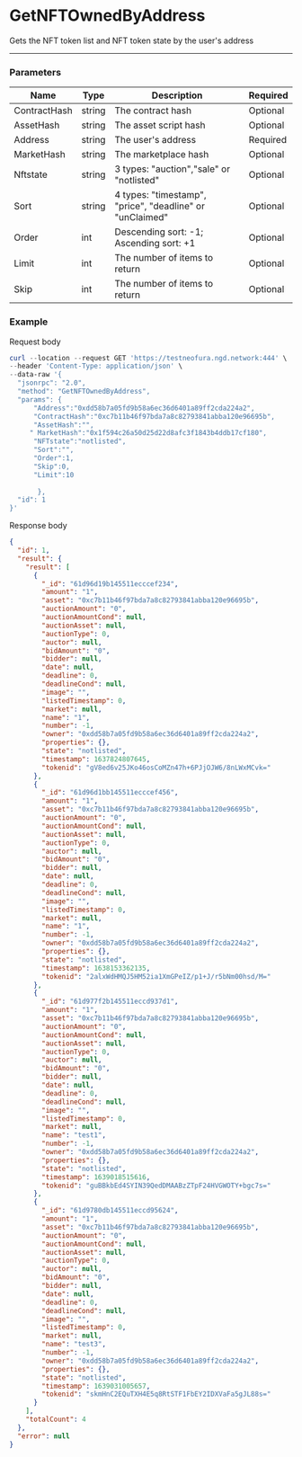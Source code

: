 # GetNFTOwnedByAddress
Gets the NFT token list and NFT token state by the user's address
<hr>

### Parameters

|    Name    | Type | Description | Required |
| ---------- | --- |    ------    | ----|
| ContractHash     | string| The contract hash | Optional |
| AssetHash     | string| The asset script hash | Optional |
| Address     | string|  The user's address| Required|
| MarketHash     | string| The marketplace hash | Optional |
| Nftstate     | string| 3 types: "auction","sale" or "notlisted"| Optional |
| Sort     | string| 4 types: "timestamp", "price", "deadline" or "unClaimed"| Optional |
| Order     | int| Descending sort: -1; Ascending sort: +1 | Optional |
| Limit    | int|  The number of items to return| Optional|
| Skip    | int|  The number of items to return| Optional |
### Example

Request body

```powershell
curl --location --request GET 'https://testneofura.ngd.network:444' \
--header 'Content-Type: application/json' \
--data-raw '{
  "jsonrpc": "2.0",
  "method": "GetNFTOwnedByAddress",
  "params": {
      "Address":"0xdd58b7a05fd9b58a6ec36d6401a89ff2cda224a2", 
      "ContractHash":"0xc7b11b46f97bda7a8c82793841abba120e96695b",
      "AssetHash":"",
     " MarketHash":"0x1f594c26a50d25d22d8afc3f1843b4ddb17cf180",
      "NFTstate":"notlisted",
      "Sort":"",
      "Order":1,       
      "Skip":0,
      "Limit":10
     
       },
  "id": 1
}'
```
Response body

```json
{
  "id": 1,
  "result": {
    "result": [
      {
        "_id": "61d96d19b145511ecccef234",
        "amount": "1",
        "asset": "0xc7b11b46f97bda7a8c82793841abba120e96695b",
        "auctionAmount": "0",
        "auctionAmountCond": null,
        "auctionAsset": null,
        "auctionType": 0,
        "auctor": null,
        "bidAmount": "0",
        "bidder": null,
        "date": null,
        "deadline": 0,
        "deadlineCond": null,
        "image": "",
        "listedTimestamp": 0,
        "market": null,
        "name": "1",
        "number": -1,
        "owner": "0xdd58b7a05fd9b58a6ec36d6401a89ff2cda224a2",
        "properties": {},
        "state": "notlisted",
        "timestamp": 1637824807645,
        "tokenid": "gV8ed6v25JKo46osCoMZn47h+6PJjOJW6/8nLWxMCvk="
      },
      {
        "_id": "61d96d1bb145511ecccef456",
        "amount": "1",
        "asset": "0xc7b11b46f97bda7a8c82793841abba120e96695b",
        "auctionAmount": "0",
        "auctionAmountCond": null,
        "auctionAsset": null,
        "auctionType": 0,
        "auctor": null,
        "bidAmount": "0",
        "bidder": null,
        "date": null,
        "deadline": 0,
        "deadlineCond": null,
        "image": "",
        "listedTimestamp": 0,
        "market": null,
        "name": "1",
        "number": -1,
        "owner": "0xdd58b7a05fd9b58a6ec36d6401a89ff2cda224a2",
        "properties": {},
        "state": "notlisted",
        "timestamp": 1638153362135,
        "tokenid": "2alxWdHMQJ5HM52ia1XmGPeIZ/p1+J/r5bNm00hsd/M="
      },
      {
        "_id": "61d977f2b145511eccd937d1",
        "amount": "1",
        "asset": "0xc7b11b46f97bda7a8c82793841abba120e96695b",
        "auctionAmount": "0",
        "auctionAmountCond": null,
        "auctionAsset": null,
        "auctionType": 0,
        "auctor": null,
        "bidAmount": "0",
        "bidder": null,
        "date": null,
        "deadline": 0,
        "deadlineCond": null,
        "image": "",
        "listedTimestamp": 0,
        "market": null,
        "name": "test1",
        "number": -1,
        "owner": "0xdd58b7a05fd9b58a6ec36d6401a89ff2cda224a2",
        "properties": {},
        "state": "notlisted",
        "timestamp": 1639018515616,
        "tokenid": "guBBkbEd4SYIN39QedDMAABzZTpF24HVGWOTY+bgc7s="
      },
      {
        "_id": "61d9780db145511eccd95624",
        "amount": "1",
        "asset": "0xc7b11b46f97bda7a8c82793841abba120e96695b",
        "auctionAmount": "0",
        "auctionAmountCond": null,
        "auctionAsset": null,
        "auctionType": 0,
        "auctor": null,
        "bidAmount": "0",
        "bidder": null,
        "date": null,
        "deadline": 0,
        "deadlineCond": null,
        "image": "",
        "listedTimestamp": 0,
        "market": null,
        "name": "test3",
        "number": -1,
        "owner": "0xdd58b7a05fd9b58a6ec36d6401a89ff2cda224a2",
        "properties": {},
        "state": "notlisted",
        "timestamp": 1639031005657,
        "tokenid": "skmHnC2EQuTXH4E5q8RtSTF1FbEY2IDXVaFa5gJL88s="
      }
    ],
    "totalCount": 4
  },
  "error": null
}
```
###  
